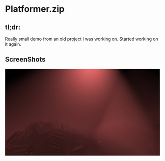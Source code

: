 # Platformer.zip

## tl;dr:
Really small demo from an old project I was working on.
Started working on it again.

## ScreenShots
<img align="center" src="https://raw.githubusercontent.com/MarcelvanDuijnDev/Unity_Builds/main/OtherFiles/ScreenShot_Platformer_1.jpg">
